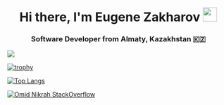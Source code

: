 <h1 align="center">Hi there, I'm Eugene Zakharov
<img src="https://github.com/blackcater/blackcater/raw/main/images/Hi.gif" height="32"/></h1>
<h3 align="center">Software Developer from Almaty, Kazakhstan 🇰🇿</h3>

![](https://komarev.com/ghpvc/?username=fnc12&style=flat-square)

[![trophy](https://github-profile-trophy.vercel.app/?username=fnc12&theme=onedark)](https://github.com/ryo-ma/github-profile-trophy)

<!---Для компактной версии-->
[![Top Langs](https://github-readme-stats.vercel.app/api/top-langs/?username=fnc12&layout=compact&theme=dark)](https://github.com/anuraghazra/github-readme-stats)
  
[![Omid Nikrah StackOverflow](https://github-readme-stackoverflow.vercel.app/?userID=1927176&theme=dark)](https://stackoverflow.com/users/1927176/fnc12)
